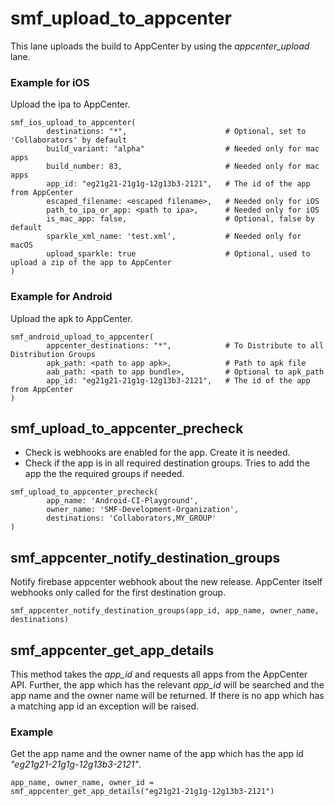 # smf_upload_to_appcenter

This lane uploads the build to AppCenter by using the *appcenter_upload* lane. 

### Example for iOS
Upload the ipa to AppCenter.
```
smf_ios_upload_to_appcenter(
        destinations: "*",                      # Optional, set to 'Collaborators' by default
        build_variant: "alpha"                  # Needed only for mac apps
        build_number: 83,                       # Needed only for mac apps
        app_id: "eg21g21-21g1g-12g13b3-2121",   # The id of the app from AppCenter
        escaped_filename: <escaped filename>,   # Needed only for iOS
        path_to_ipa_or_app: <path to ipa>,      # Needed only for iOS
        is_mac_app: false,                      # Optional, false by default
        sparkle_xml_name: 'test.xml',           # Needed only for macOS
        upload_sparkle: true                    # Optional, used to upload a zip of the app to AppCenter
)
```

### Example for Android
Upload the apk to AppCenter.
```
smf_android_upload_to_appcenter(
        appcenter_destinations: "*",            # To Distribute to all Distribution Groups
        apk_path: <path to app apk>,            # Path to apk file
        aab_path: <path to app bundle>,         # Optional to apk_path
        app_id: "eg21g21-21g1g-12g13b3-2121",   # The id of the app from AppCenter
)
```

## smf_upload_to_appcenter_precheck
- Check is webhooks are enabled for the app. Create it is needed.
- Check if the app is in all required destination groups. Tries to add the app the the required groups if needed.
```
smf_upload_to_appcenter_precheck(
        app_name: 'Android-CI-Playground',
        owner_name: 'SMF-Development-Organization',
        destinations: 'Collaborators,MY_GROUP'
)
```

## smf_appcenter_notify_destination_groups
Notify firebase appcenter webhook about the new release.
AppCenter itself webhooks only called for the first destination group.

```
smf_appcenter_notify_destination_groups(app_id, app_name, owner_name, destinations)
```

## smf_appcenter_get_app_details
This method takes the *app_id* and requests all apps from the AppCenter API. Further, the app which has the relevant *app_id* will be searched and the app name and the owner name will be returned. If there is no app which has a matching app id an exception will be raised.  

### Example
Get the app name and the owner name of the app which has the app id *"eg21g21-21g1g-12g13b3-2121"*.
```
app_name, owner_name, owner_id = smf_appcenter_get_app_details("eg21g21-21g1g-12g13b3-2121")
```
